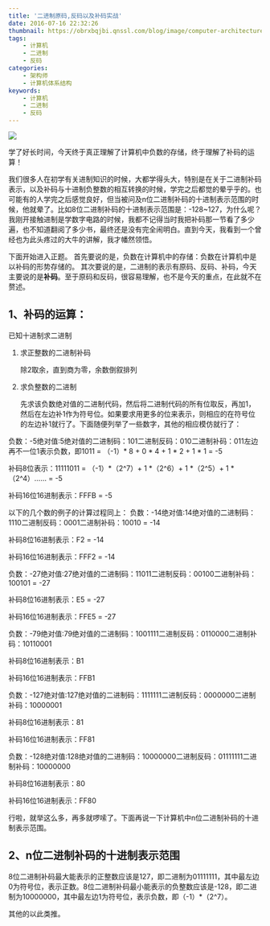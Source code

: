 ```yaml
---
title: '二进制原码,反码以及补码实战'
date: 2016-07-16 22:32:26
thumbnail: https://obrxbqjbi.qnssl.com/blog/image/computer-architecture.jpg
tags:
	- 计算机
	- 二进制
	- 反码
categories:
	- 架构师
	- 计算机体系结构
keywords: 
	- 计算机
	- 二进制
	- 反码
---
```

![](https://obrxbqjbi.qnssl.com/blog/image/computer-architecture.jpg)

学了好长时间，今天终于真正理解了计算机中负数的存储，终于理解了补码的运算！

我们很多人在初学有关进制知识的时候，大都学得头大，特别是在关于二进制补码表示，以及补码与十进制负整数的相互转换的时候，学完之后都觉的晕乎乎的。也可能有的人学完之后感觉良好，但当被问及n位二进制补码的十进制表示范围的时候，他就晕了。比如8位二进制补码的十进制表示范围是：-128~127，为什么呢？ 我刚开接触进制是学数字电路的时候，我都不记得当时我把补码那一节看了多少遍，也不知道翻阅了多少书，最终还是没有完全闹明白。直到今天，我看到一个曾经也为此头疼过的大牛的讲解，我才幡然领悟。

下面开始进入正题。 
首先要说的是，负数在计算机中的存储：负数在计算机中是以补码的形势存储的。 
其次要说的是，二进制的表示有原码、反码、补码，今天主要说的是**补码**。至于原码和反码，很容易理解，也不是今天的重点，在此就不在赘述。 
## 1、补码的运算：

已知十进制求二进制

1. 求正整数的二进制补码

	除2取余，直到商为零，余数倒叙排列

2. 求负整数的二进制

	先求该负数绝对值的二进制代码，然后将二进制代码的所有位取反，再加1，然后在左边补1作为符号位。如果要求用更多的位来表示，则相应的在符号位的左边补1就行了。下面随便列举了一些数字，其他的相应模仿就行了：

负数：-5绝对值:5绝对值的二进制码：101二进制反码：010二进制补码：011左边再不一位1表示负数，即1011 = （-1）\* 8 + 0 \* 4 + 1 \* 2 + 1 \* 1 = -5

补码8位表示：11111011 = （-1）\*（2^7）+ 1 \*（2^6）+ 1 \*（2^5）+ 1 \*（2^4）…… = -5

补码16位16进制表示：FFFB = -5

以下的几个数的例子的计算过程同上： 负数：-14绝对值:14绝对值的二进制码：1110二进制反码：0001二进制补码：10010 = -14

补码8位16进制表示：F2 = -14

补码16位16进制表示：FFF2 = -14

负数：-27绝对值:27绝对值的二进制码：11011二进制反码：00100二进制补码：100101 = -27

补码8位16进制表示：E5 = -27

补码16位16进制表示：FFE5 = -27

负数：-79绝对值:79绝对值的二进制码：1001111二进制反码：0110000二进制补码：10110001

补码8位16进制表示：B1

补码16位16进制表示：FFB1

负数：-127绝对值:127绝对值的二进制码：1111111二进制反码：0000000二进制补码：10000001

补码8位16进制表示：81

补码16位16进制表示：FF81

负数：-128绝对值:128绝对值的二进制码：10000000二进制反码：01111111二进制补码：10000000

补码8位16进制表示：80

补码16位16进制表示：FF80

行啦，就举这么多，再多就啰嗦了。下面再说一下计算机中n位二进制补码的十进制表示范围。

## 2、n位二进制补码的十进制表示范围

8位二进制补码最大能表示的正整数应该是127，即二进制为01111111，其中最左边0为符号位，表示正数。8位二进制补码最小能表示的负整数应该是-128，即二进制为10000000，其中最左边1为符号位，表示负数，即（-1）\*（2^7）。

其他的以此类推。

